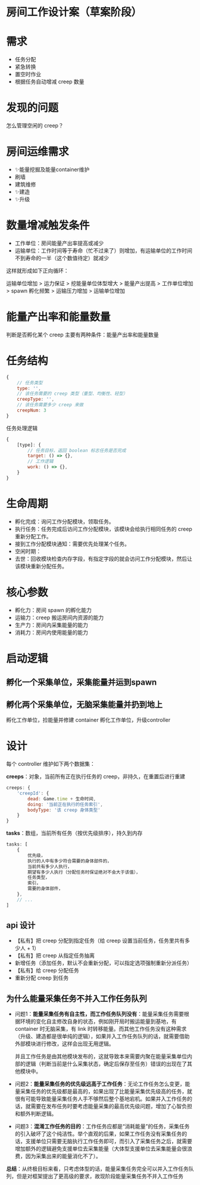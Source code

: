 # 房间工作设计案（草案阶段）

# 需求

- 任务分配
- 紧急转换
- 置空时作业
- 根据任务自动增减 creep 数量

# 发现的问题

怎么管理空闲的 creep？

# 房间运维需求

- ✨能量挖掘及能量container维护
- 刷墙
- 建筑维修
- ✨建造
- ✨升级

# 数量增减触发条件

- 工作单位：房间能量产出率提高或减少
- 运输单位：工作时间等于寿命（忙不过来了）则增加，有运输单位的工作时间不到寿命的一半（这个数值待定）就减少

这样就形成如下正向循环：

运输单位增加 > 运力保证 > 挖能量单位体型增大 > 能量产出提高 > 工作单位增加 > spawn 孵化频繁 > 运输压力增加 > 运输单位增加 

# 能量产出率和能量数量

判断是否孵化某个 creep 主要有两种条件：能量产出率和能量数量

# 任务结构

```js
{
    // 任务类型
    type: '',
    // 该任务需要的 creep 类型（重型、均衡性、轻型）
    creepType: '',
    // 该任务需要多少 creep 来做
    creepNum: 3
}
```

任务处理逻辑

```js
{
    [type]: {
        // 任务目标，返回 boolean 标志任务是否完成
        target: () => {},
        // 工作逻辑
        work: () => {},
    }
}
```

# 生命周期

- 孵化完成：询问工作分配模块，领取任务。
- 执行任务：任务完成后访问工作分配模块，该模块会给执行相同任务的 creep 重新分配工作。
- 接到工作分配模块通知：需要优先处理某个任务。
- 空闲时期：
- 去世：回收模块检查内存字段，有指定字段的就会访问工作分配模块，然后让该模块重新分配任务。

# 核心参数

- 孵化力：房间 spawn 的孵化能力
- 运输力：creep 搬运房间内资源的能力
- 生产力：房间内采集能量的能力
- 消耗力：房间内使用能量的能力

# 启动逻辑

孵化一个采集单位，采集能量并运到spawn
---
孵化两个采集单位，无脑采集能量并扔到地上
---
孵化工作单位，捡能量并修建 container
孵化工作单位，升级controller

# 设计

每个 controller 维护如下两个数据集：

**creeps**：对象，当前所有正在执行任务的 creep，非持久，在重置后进行重建

```js
creeps: {
    'creepId': {
        dead: Game.time + 生命时间,
        doing: '当前正在执行的任务索引',
        bodyType: '该 creep 身体类型'
    }
}
```

**tasks**：数组，当前所有任务（按优先级排序），持久到内存

```js
tasks: [
    {
        优先级，
        执行的人中有多少符合需要的身体部件的，
        当前共有多少人执行，
        期望有多少人执行（分配任务时保证绝对不会大于该值），
        任务类型，
        索引，
        需要的身体部件，
    },
    // ...
]
```

## api 设计

- 【私有】把 creep 分配到指定任务（给 creep 设置当前任务，任务里共有多少人 + 1）
- 【私有】把 creep 从指定任务抽离
- 新增任务（添加任务，默认不会重新分配，可以指定选项强制重新分派任务）
- 【私有】给 creep 分配任务
- 重新分配 creep 到任务

## 为什么能量采集任务不并入工作任务队列

- 问题1：**能量采集任务有自主性，而工作任务队列没有**：能量采集任务需要根据环境的变化自主修改自身的状态，例如刚开局时搬运能量到基地，有 container 时无脑采集，有 link 时转移能量。而其他工作任务没有这种需求（升级、建造都是很单纯的逻辑），如果并入工作任务队列的话，就需要借助外部模块进行修改，这样会出现无用逻辑。

    并且工作任务是由其他模块发布的，这就导致本来需要内聚在能量采集单位内部的逻辑（判断当前是什么采集状态，确定后保存至任务）错误的出现在了其他模块中。

- 问题2：**能量采集任务的优先级远高于工作任务**：无论工作任务怎么变更，能量采集任务的优先级都是最高的，如果出现了比能量采集优先级高的任务，就很有可能导致能量采集任务人手不够然后整个基地宕机。如果并入工作任务的话，就需要在发布任务时要考虑能量采集的最高优先级问题，增加了心智负担和额外判断逻辑。

- 问题3：**混淆工作任务的目的**：工作任务应都是“消耗能量”的任务，采集任务的引入破坏了这个纯洁性。举个直观的后果，如果工作任务没有采集任务的话，支援单位只需要无脑执行工作任务即可，而引入了采集任务之后，就需要增加额外的逻辑避免支援单位去采集能量（大体型支援单位去采集能量会很浪费，因为采集出来的能量消化不了）。

**总结**：从终极目标来看，只考虑体型的话，能量采集任务完全可以并入工作任务队列，但是对框架提出了更高级的要求，故现阶段能量采集任务不并入工作任务